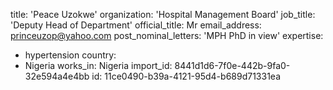 title: 'Peace Uzokwe'
organization: 'Hospital Management Board'
job_title: 'Deputy Head of Department'
official_title: Mr
email_address: princeuzop@yahoo.com
post_nominal_letters: 'MPH PhD in view'
expertise:
  - hypertension
country:
  - Nigeria
works_in: Nigeria
import_id: 8441d1d6-7f0e-442b-9fa0-32e594a4e4bb
id: 11ce0490-b39a-4121-95d4-b689d71331ea
